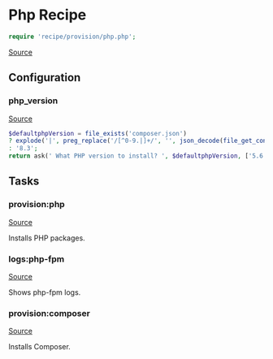 <!-- DO NOT EDIT THIS FILE! -->
<!-- Instead edit recipe/provision/php.php -->
<!-- Then run bin/docgen -->

# Php Recipe

```php
require 'recipe/provision/php.php';
```

[Source](/recipe/provision/php.php)


## Configuration
### php_version
[Source](https://github.com/deployphp/deployer/blob/master/recipe/provision/php.php#L5)



```php title="Default value"
$defaultphpVersion = file_exists('composer.json')
? explode('|', preg_replace('/[^0-9.|]+/', '', json_decode(file_get_contents('composer.json'), true)['require']['php'] ?? '8.3'))[0]
: '8.3';
return ask(' What PHP version to install? ', $defaultphpVersion, ['5.6', '7.4', '8.0', '8.1', '8.2']);
```



## Tasks

### provision:php
[Source](https://github.com/deployphp/deployer/blob/master/recipe/provision/php.php#L13)

Installs PHP packages.




### logs:php-fpm
[Source](https://github.com/deployphp/deployer/blob/master/recipe/provision/php.php#L66)

Shows php-fpm logs.




### provision:composer
[Source](https://github.com/deployphp/deployer/blob/master/recipe/provision/php.php#L71)

Installs Composer.




